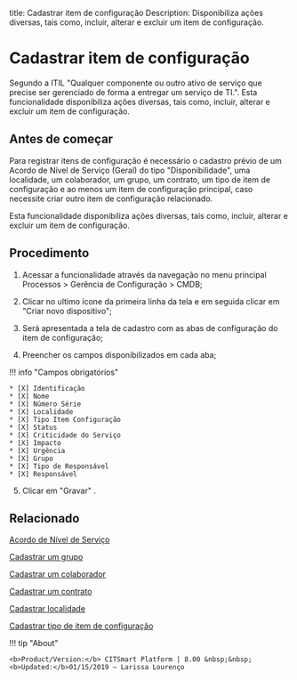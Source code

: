 title: Cadastrar item de configuração
Description: Disponibiliza ações diversas, tais como, incluir, alterar e excluir um item de configuração. 

# Cadastrar item de configuração
Segundo a ITIL "Qualquer componente ou outro ativo de serviço que precise ser gerenciado de forma a entregar um serviço de TI.".
Esta funcionalidade disponibiliza ações diversas, tais como, incluir, alterar e excluir um item de configuração.

Antes de começar
--------------------

Para registrar itens de configuração é necessário o cadastro prévio de um Acordo
de Nível de Serviço (Geral) do tipo "Disponibilidade", uma localidade, um
colaborador, um grupo, um contrato, um tipo de item de configuração e ao menos
um item de configuração principal, caso necessite criar outro item de
configuração relacionado.

Esta funcionalidade disponibiliza ações diversas, tais como, incluir, alterar e
excluir um item de configuração.

Procedimento
----------------

1.  Acessar a funcionalidade através da navegação no menu principal Processos \>
    Gerência de Configuração \> CMDB;

2.  Clicar no ultimo ícone da primeira linha da tela e em seguida clicar em
    "Criar novo dispositivo";

3.  Será apresentada a tela de cadastro com as abas de configuração do item de
    configuração;

4.  Preencher os campos disponibilizados em cada aba;

!!! info "Campos obrigatórios"
    
    * [X] Identificação
    * [X] Nome
    * [X] Número Série
    * [X] Localidade 
    * [X] Tipo Item Configuração
    * [X] Status
    * [X] Criticidade do Serviço
    * [X] Impacto
    * [X] Urgência
    * [X] Grupo
    * [X] Tipo de Responsável
    * [X] Responsável

5.  Clicar em "Gravar" .

Relacionado
----------------

[Acordo de Nível de Serviço](/pt-br/citsmart-platform-8/processes/service-level/use/service-level-agreement.html)

[Cadastrar um grupo](/pt-br/citsmart-platform-8/initial-settings/access-settings/user/register-groups.html)

[Cadastrar um colaborador](/pt-br/citsmart-platform-8/initial-settings/access-settings/user/register-employee.html)

[Cadastrar um contrato](/pt-br/citsmart-platform-8/additional-features/contract-management/use/register-contract.html)

[Cadastrar localidade](/pt-br/citsmart-platform-8/platform-administration/region-and-language/register-locations.html)

[Cadastrar tipo de item de configuração](/pt-br/citsmart-platform-8/processes/configuration/configuration/register-type-ic.html)

!!! tip "About"

    <b>Product/Version:</b> CITSmart Platform | 8.00 &nbsp;&nbsp;
    <b>Updated:</b>01/15/2019 – Larissa Lourenço
